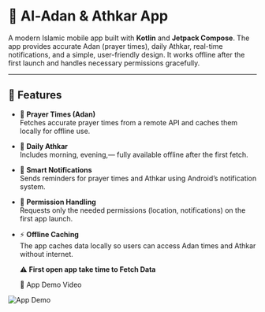
# 🕌 Al-Adan & Athkar App

A modern Islamic mobile app built with **Kotlin** and **Jetpack Compose**. The app provides accurate Adan (prayer times), daily Athkar, real-time notifications, and a simple, user-friendly design. It works offline after the first launch and handles necessary permissions gracefully.

---

## 📱 Features

- 🕋 **Prayer Times (Adan)**  
  Fetches accurate prayer times from a remote API and caches them locally for offline use.

- 🤲 **Daily Athkar**  
  Includes morning, evening,— fully available offline after the first fetch.

- 🔔 **Smart Notifications**  
  Sends reminders for prayer times and Athkar using Android’s notification system.

- 🔐 **Permission Handling**  
  Requests only the needed permissions (location, notifications) on the first app launch.

- ⚡ **Offline Caching**  
  The app caches data locally so users can access Adan times and Athkar without internet.

  ⚠️ **First open app take time to Fetch Data** 


  🎥 App Demo Video
  
![App Demo](./video.gif)
